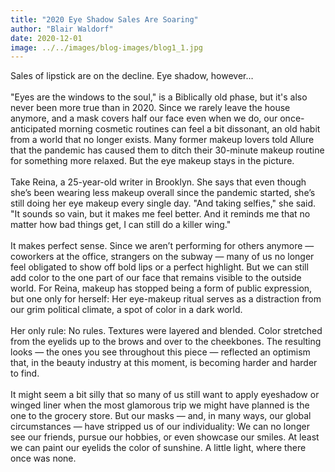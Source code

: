 ```yaml
---
title: "2020 Eye Shadow Sales Are Soaring"
author: "Blair Waldorf"
date: 2020-12-01
image: ../../images/blog-images/blog1_1.jpg
---
```


Sales of lipstick are on the decline. Eye shadow, however… 
<br></br>
"Eyes are the windows to the soul," is a Biblically old phase, but it's also never been more true than in 2020. Since we rarely leave the house anymore, and a mask covers half our face even when we do, our once-anticipated morning cosmetic routines can feel a bit dissonant, an old habit from a world that no longer exists. Many former makeup lovers told Allure that the pandemic has caused them to ditch their 30-minute makeup routine for something more relaxed. But the eye makeup stays in the picture.
<br></br>
Take Reina, a 25-year-old writer in Brooklyn. She says that even though she’s been wearing less makeup overall since the pandemic started, she’s still doing her eye makeup every single day. "And taking selfies," she said. "It sounds so vain, but it makes me feel better. And it reminds me that no matter how bad things get, I can still do a killer wing."
<br></br>
It makes perfect sense. Since we aren’t performing for others anymore — coworkers at the office, strangers on the subway — many of us no longer feel obligated to show off bold lips or a perfect highlight. But we can still add color to the one part of our face that remains visible to the outside world. For Reina, makeup has stopped being a form of public expression, but one only for herself: Her eye-makeup ritual serves as a distraction from our grim political climate, a spot of color in a dark world.
<br></br>
Her only rule: No rules. Textures were layered and blended. Color stretched from the eyelids up to the brows and over to the cheekbones. The resulting looks — the ones you see throughout this piece — reflected an optimism that, in the beauty industry at this moment, is becoming harder and harder to find.
<br></br>
It might seem a bit silly that so many of us still want to apply eyeshadow or winged liner when the most glamorous trip we might have planned is the one to the grocery store. But our masks — and, in many ways, our global circumstances — have stripped us of our individuality: We can no longer see our friends, pursue our hobbies, or even showcase our smiles. At least we can paint our eyelids the color of sunshine. A little light, where there once was none. 

